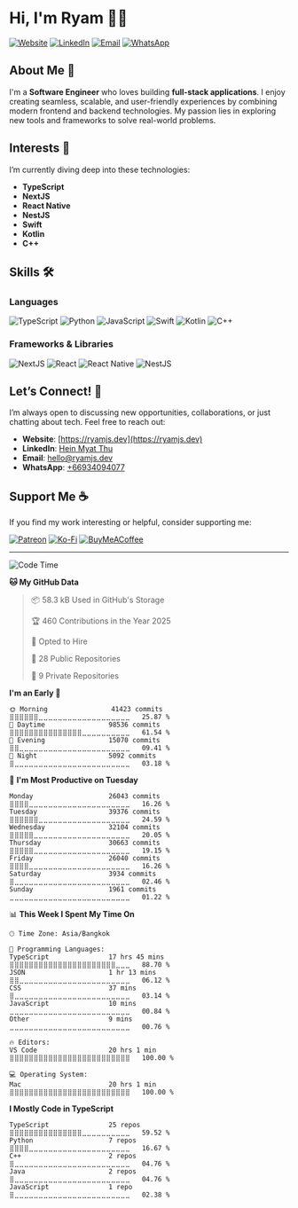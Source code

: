 # Hi, I'm Ryam 👋🏻

[![Website](https://img.shields.io/badge/Website-ryamjs.dev-blue?style=flat-square)](https://ryamjs.dev)
[![LinkedIn](https://img.shields.io/badge/LinkedIn-Hein%20Myat%20Thu-blue?style=flat-square&logo=linkedin)](https://www.linkedin.com/in/heinmyatthu/)
[![Email](https://img.shields.io/badge/Email-hello@ryamjs.dev-red?style=flat-square&logo=gmail)](mailto:hello@ryamjs.dev)
[![WhatsApp](https://img.shields.io/badge/WhatsApp-%2B66934094077-green?style=flat-square&logo=whatsapp)](https://wa.me/66934094077)

## About Me 🚀

I'm a **Software Engineer** who loves building **full-stack applications**. I enjoy creating seamless, scalable, and user-friendly experiences by combining modern frontend and backend technologies. My passion lies in exploring new tools and frameworks to solve real-world problems.

## Interests 🌟

I’m currently diving deep into these technologies:
- **TypeScript**
- **NextJS**
- **React Native**
- **NestJS**
- **Swift**
- **Kotlin**
- **C++**

## Skills 🛠️

### Languages
![TypeScript](https://img.shields.io/badge/TypeScript-3178C6?style=flat-square&logo=typescript&logoColor=white)
![Python](https://img.shields.io/badge/Python-3776AB?style=flat-square&logo=python&logoColor=white)
![JavaScript](https://img.shields.io/badge/JavaScript-F7DF1E?style=flat-square&logo=javascript&logoColor=black)
![Swift](https://img.shields.io/badge/Swift-FA7343?style=flat-square&logo=swift&logoColor=white)
![Kotlin](https://img.shields.io/badge/Kotlin-7F52FF?style=flat-square&logo=kotlin&logoColor=white)
![C++](https://img.shields.io/badge/C++-00599C?style=flat-square&logo=c%2B%2B&logoColor=white)

### Frameworks & Libraries
![NextJS](https://img.shields.io/badge/Next.js-000000?style=flat-square&logo=next.js&logoColor=white)
![React](https://img.shields.io/badge/React-61DAFB?style=flat-square&logo=react&logoColor=black)
![React Native](https://img.shields.io/badge/React%20Native-61DAFB?style=flat-square&logo=react&logoColor=black)
![NestJS](https://img.shields.io/badge/NestJS-E0234E?style=flat-square&logo=nestjs&logoColor=white)

## Let’s Connect! 🤝

I’m always open to discussing new opportunities, collaborations, or just chatting about tech. Feel free to reach out:

- **Website**: [https://ryamjs.dev](https://ryamjs.dev)
- **LinkedIn**: [Hein Myat Thu](https://www.linkedin.com/in/heinmyatthu/)
- **Email**: [hello@ryamjs.dev](mailto:hello@ryamjs.dev)
- **WhatsApp**: [+66934094077](https://wa.me/66934094077)

## Support Me ☕

If you find my work interesting or helpful, consider supporting me:

[![Patreon](https://img.shields.io/badge/Patreon-F96854?style=for-the-badge&logo=patreon&logoColor=white)](https://patreon.com/4cc3ssX)
[![Ko-Fi](https://img.shields.io/badge/Ko--fi-F16061?style=for-the-badge&logo=ko-fi&logoColor=white)](https://ko-fi.com/ryamjs_dev)
[![BuyMeACoffee](https://img.shields.io/badge/Buy%20Me%20a%20Coffee-ffdd00?style=for-the-badge&logo=buy-me-a-coffee&logoColor=black)](https://buymeacoffee.com/ryamjs.dev)

---
<!--START_SECTION:waka-->
![Code Time](http://img.shields.io/badge/Code%20Time-727%20hrs%2027%20mins-blue)

**🐱 My GitHub Data** 

> 📦 58.3 kB Used in GitHub's Storage 
 > 
> 🏆 460 Contributions in the Year 2025
 > 
> 💼 Opted to Hire
 > 
> 📜 28 Public Repositories 
 > 
> 🔑 9 Private Repositories 
 > 
**I'm an Early 🐤** 

```text
🌞 Morning                41423 commits       ⣿⣿⣿⣿⣿⣿⣀⣀⣀⣀⣀⣀⣀⣀⣀⣀⣀⣀⣀⣀⣀⣀⣀⣀⣀   25.87 % 
🌆 Daytime                98536 commits       ⣿⣿⣿⣿⣿⣿⣿⣿⣿⣿⣿⣿⣿⣿⣿⣀⣀⣀⣀⣀⣀⣀⣀⣀⣀   61.54 % 
🌃 Evening                15070 commits       ⣿⣿⣀⣀⣀⣀⣀⣀⣀⣀⣀⣀⣀⣀⣀⣀⣀⣀⣀⣀⣀⣀⣀⣀⣀   09.41 % 
🌙 Night                  5092 commits        ⣿⣀⣀⣀⣀⣀⣀⣀⣀⣀⣀⣀⣀⣀⣀⣀⣀⣀⣀⣀⣀⣀⣀⣀⣀   03.18 % 
```
📅 **I'm Most Productive on Tuesday** 

```text
Monday                   26043 commits       ⣿⣿⣿⣿⣀⣀⣀⣀⣀⣀⣀⣀⣀⣀⣀⣀⣀⣀⣀⣀⣀⣀⣀⣀⣀   16.26 % 
Tuesday                  39376 commits       ⣿⣿⣿⣿⣿⣿⣀⣀⣀⣀⣀⣀⣀⣀⣀⣀⣀⣀⣀⣀⣀⣀⣀⣀⣀   24.59 % 
Wednesday                32104 commits       ⣿⣿⣿⣿⣿⣀⣀⣀⣀⣀⣀⣀⣀⣀⣀⣀⣀⣀⣀⣀⣀⣀⣀⣀⣀   20.05 % 
Thursday                 30663 commits       ⣿⣿⣿⣿⣿⣀⣀⣀⣀⣀⣀⣀⣀⣀⣀⣀⣀⣀⣀⣀⣀⣀⣀⣀⣀   19.15 % 
Friday                   26040 commits       ⣿⣿⣿⣿⣀⣀⣀⣀⣀⣀⣀⣀⣀⣀⣀⣀⣀⣀⣀⣀⣀⣀⣀⣀⣀   16.26 % 
Saturday                 3934 commits        ⣿⣀⣀⣀⣀⣀⣀⣀⣀⣀⣀⣀⣀⣀⣀⣀⣀⣀⣀⣀⣀⣀⣀⣀⣀   02.46 % 
Sunday                   1961 commits        ⣀⣀⣀⣀⣀⣀⣀⣀⣀⣀⣀⣀⣀⣀⣀⣀⣀⣀⣀⣀⣀⣀⣀⣀⣀   01.22 % 
```


📊 **This Week I Spent My Time On** 

```text
🕑︎ Time Zone: Asia/Bangkok

💬 Programming Languages: 
TypeScript               17 hrs 45 mins      ⣿⣿⣿⣿⣿⣿⣿⣿⣿⣿⣿⣿⣿⣿⣿⣿⣿⣿⣿⣿⣿⣿⣀⣀⣀   88.70 % 
JSON                     1 hr 13 mins        ⣿⣿⣀⣀⣀⣀⣀⣀⣀⣀⣀⣀⣀⣀⣀⣀⣀⣀⣀⣀⣀⣀⣀⣀⣀   06.12 % 
CSS                      37 mins             ⣿⣀⣀⣀⣀⣀⣀⣀⣀⣀⣀⣀⣀⣀⣀⣀⣀⣀⣀⣀⣀⣀⣀⣀⣀   03.14 % 
JavaScript               10 mins             ⣀⣀⣀⣀⣀⣀⣀⣀⣀⣀⣀⣀⣀⣀⣀⣀⣀⣀⣀⣀⣀⣀⣀⣀⣀   00.84 % 
Other                    9 mins              ⣀⣀⣀⣀⣀⣀⣀⣀⣀⣀⣀⣀⣀⣀⣀⣀⣀⣀⣀⣀⣀⣀⣀⣀⣀   00.76 % 

🔥 Editors: 
VS Code                  20 hrs 1 min        ⣿⣿⣿⣿⣿⣿⣿⣿⣿⣿⣿⣿⣿⣿⣿⣿⣿⣿⣿⣿⣿⣿⣿⣿⣿   100.00 % 

💻 Operating System: 
Mac                      20 hrs 1 min        ⣿⣿⣿⣿⣿⣿⣿⣿⣿⣿⣿⣿⣿⣿⣿⣿⣿⣿⣿⣿⣿⣿⣿⣿⣿   100.00 % 
```

**I Mostly Code in TypeScript** 

```text
TypeScript               25 repos            ⣿⣿⣿⣿⣿⣿⣿⣿⣿⣿⣿⣿⣿⣿⣿⣀⣀⣀⣀⣀⣀⣀⣀⣀⣀   59.52 % 
Python                   7 repos             ⣿⣿⣿⣿⣀⣀⣀⣀⣀⣀⣀⣀⣀⣀⣀⣀⣀⣀⣀⣀⣀⣀⣀⣀⣀   16.67 % 
C++                      2 repos             ⣿⣀⣀⣀⣀⣀⣀⣀⣀⣀⣀⣀⣀⣀⣀⣀⣀⣀⣀⣀⣀⣀⣀⣀⣀   04.76 % 
Java                     2 repos             ⣿⣀⣀⣀⣀⣀⣀⣀⣀⣀⣀⣀⣀⣀⣀⣀⣀⣀⣀⣀⣀⣀⣀⣀⣀   04.76 % 
JavaScript               1 repo              ⣿⣀⣀⣀⣀⣀⣀⣀⣀⣀⣀⣀⣀⣀⣀⣀⣀⣀⣀⣀⣀⣀⣀⣀⣀   02.38 % 
```




<!--END_SECTION:waka-->

<!---
4cc3ssX/4cc3ssX is a ✨ special ✨ repository because its `README.md` (this file) appears on your GitHub profile.
You can click the Preview link to take a look at your changes.
--->
